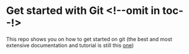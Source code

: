 # Get started with Git <!--omit in toc--!>

This repo shows you on how to get started on git (the best and most extensive documentation and tutorial is still this [one](https://git-scm.com/book/en/v2))

